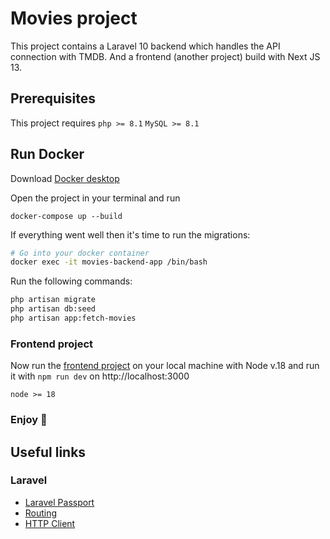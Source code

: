 # Movies project

This project contains a Laravel 10 backend which handles the API connection with TMDB.
And a frontend (another project) build with Next JS 13.

## Prerequisites

This project requires 
`php >= 8.1`
`MySQL >= 8.1`


## Run Docker

Download [Docker desktop](https://www.docker.com/products/docker-desktop/)

Open the project in your terminal and run

```
docker-compose up --build
```

If everything went well then it's time to run the migrations:
```bash
# Go into your docker container
docker exec -it movies-backend-app /bin/bash
```

Run the following commands:

```bash
php artisan migrate
php artisan db:seed
php artisan app:fetch-movies
````

### Frontend project

Now run the [frontend project](https://github.com/xCharlotte/movies-frontend) on your local machine with Node v.18 and run it with
`npm run dev` on http://localhost:3000

`node >= 18`

### Enjoy 🦄

## Useful links

### Laravel
- [Laravel Passport](https://laravel.com/docs/10.x/passport)
- [Routing](https://laravel.com/docs/eloquent](https://laravel.com/docs/10.x/routing))
- [HTTP Client](https://laravel.com/docs/migrations](https://laravel.com/docs/10.x/http-client)https://laravel.com/docs/10.x/http-client)
